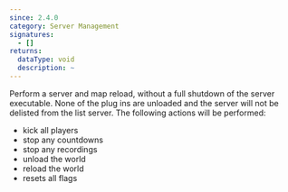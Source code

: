 ```yaml
---
since: 2.4.0
category: Server Management
signatures:
  - []
returns:
  dataType: void
  description: ~
---
```


Perform a server and map reload, without a full shutdown of the server executable. None of the plug ins are unloaded and the server will not be delisted from the list server. The following actions will be performed:

- kick all players
- stop any countdowns
- stop any recordings
- unload the world
- reload the world
- resets all flags
